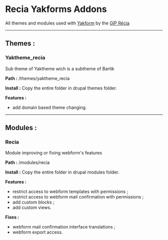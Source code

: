 # Recia Yakforms Addons
All themes and modules used with [Yakform](https://yakforms.org/) by the [GIP Récia](https://www.recia.fr/) 

---

## Themes :
### Yaktheme_recia
Sub theme of Yaktheme wich is a subtheme of Bartik

**Path :** /themes/yaktheme_recia

**Install :** Copy the entire folder in drupal themes folder.

**Features :**
- add domain based theme changing.

---

## Modules :
### Recia
Module improving or fixing webform's features

**Path :** /modules/recia

**Install :** Copy the entire folder in drupal modules folder.

**Features :**
- restrict access to webform templates with permissions ;
- restrict access to webform mail confirmation with permissions ;
- add custom blocks ;
- add custom views.

**Fixes :**
- webform mail confirmation interface translations ;
- webform export access.
